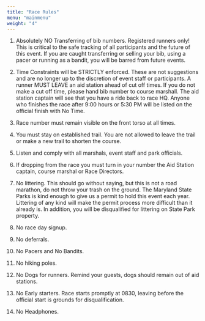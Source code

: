 ```yaml
---
title: "Race Rules"
menu: "mainmenu"
weight: "4"
---
```


1. Absolutely NO Transferring of bib numbers. Registered runners only! This is critical to the safe tracking of all participants and the future of this event. If you are caught transferring or selling your bib, using a pacer or running as a bandit, you will be barred from future events.

2. Time Constraints will be STRICTLY enforced. These are not suggestions and are no longer up to the discretion of event staff or participants. A runner MUST LEAVE an aid station ahead of cut off times. If you do not make a cut off time, please hand bib number to course marshall. The aid station captain will see that you have a ride back to race HQ. Anyone who finishes the race after 9:00 hours or 5:30 PM will be listed on the official finish with No Time.

3. Race number must remain visible on the front torso at all times.

4. You must stay on established trail. You are not allowed to leave the trail or make a new trail to shorten the course.

5. Listen and comply with all marshals, event staff and park officials.

6. If dropping from the race you must turn in your number the Aid Station captain, course marshal or Race Directors.

7. No littering. This should go without saying, but this is not a road marathon, do not throw your trash on the ground. The Maryland State Parks is kind enough to give us a permit to hold this event each year. Littering of any kind will make the permit process more difficult than it already is. In addition, you will be disqualified for littering on State Park property.

8. No race day signup.

9. No deferrals.

10. No Pacers and No Bandits.

11. No hiking poles.

12. No Dogs for runners. Remind your guests, dogs should remain out of aid stations.

13. No Early starters. Race starts promptly at 0830, leaving before the official start is grounds for disqualification.

14. No Headphones.
